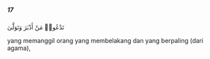 ##### 17

<span class="ayah">تَدْعُوا۟ مَنْ أَدْبَرَ وَتَوَلَّىٰ</span>

<span class="ayah_translation">yang memanggil orang yang membelakang dan yang berpaling (dari agama),</span>
